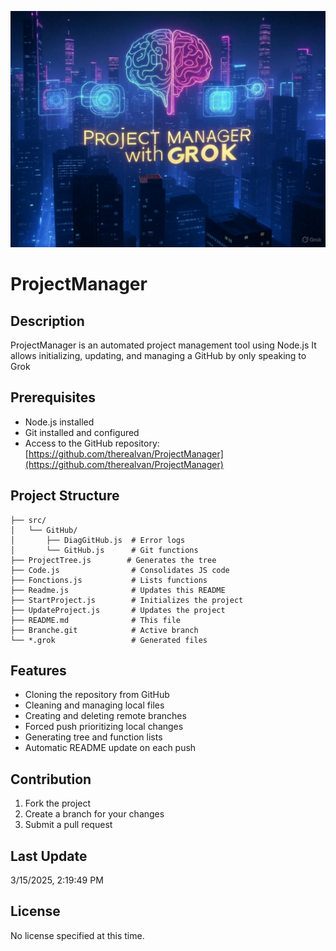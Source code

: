 ![Generated Image](./generated_image.jpg)

# ProjectManager

## Description
ProjectManager is an automated project management tool using Node.js
It allows initializing, updating, and managing a GitHub by only speaking to Grok

## Prerequisites
- Node.js installed
- Git installed and configured
- Access to the GitHub repository: [https://github.com/therealvan/ProjectManager](https://github.com/therealvan/ProjectManager)

## Project Structure
```
├── src/
│   └── GitHub/
│       ├── DiagGitHub.js  # Error logs
│       └── GitHub.js      # Git functions
├── ProjectTree.js        # Generates the tree
├── Code.js                # Consolidates JS code
├── Fonctions.js           # Lists functions
├── Readme.js              # Updates this README
├── StartProject.js        # Initializes the project
├── UpdateProject.js       # Updates the project
├── README.md              # This file
├── Branche.git            # Active branch
└── *.grok                 # Generated files
```

## Features
- Cloning the repository from GitHub
- Cleaning and managing local files
- Creating and deleting remote branches
- Forced push prioritizing local changes
- Generating tree and function lists
- Automatic README update on each push

## Contribution
1. Fork the project
2. Create a branch for your changes
3. Submit a pull request

## Last Update
3/15/2025, 2:19:49 PM

## License
No license specified at this time.
